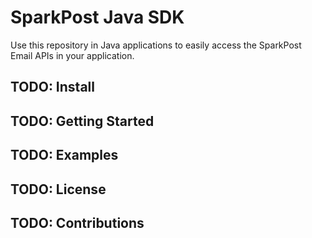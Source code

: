 # SparkPost Java SDK

Use this repository in Java applications to easily access the SparkPost Email APIs in your application.

## TODO: Install

## TODO: Getting Started

## TODO: Examples

## TODO: License

## TODO: Contributions
